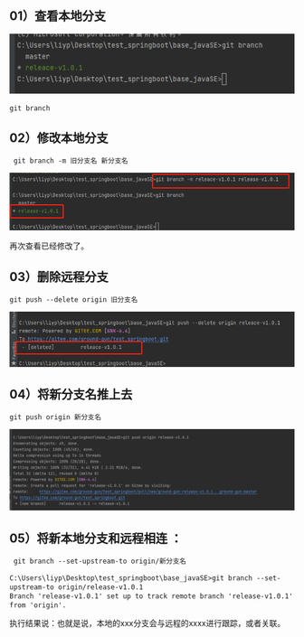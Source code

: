 ## 01）查看本地分支

![image-20230720171432738](04修改远程分支名称.assets/image-20230720171432738.png)

```xquery
git branch
```



## 02）修改本地分支

```
 git branch -m 旧分支名 新分支名
```

![image-20230720171759830](04修改远程分支名称.assets/image-20230720171759830.png)



再次查看已经修改了。

## 03）删除远程分支

```xquery
git push --delete origin 旧分支名
```

![image-20230720172143995](04修改远程分支名称.assets/image-20230720172143995.png)

## 04）将新分支名推上去 

```
git push origin 新分支名
```

![image-20230720172240098](04修改远程分支名称.assets/image-20230720172240098.png)

## 05）将新本地分支和远程相连 ：

```
 git branch --set-upstream-to origin/新分支名
```

```
C:\Users\liyp\Desktop\test_springboot\base_javaSE>git branch --set-upstream-to origin/release-v1.0.1
Branch 'release-v1.0.1' set up to track remote branch 'release-v1.0.1' from 'origin'.
```

执行结果说：也就是说，本地的xxx分支会与远程的xxxx进行跟踪，或者关联。

